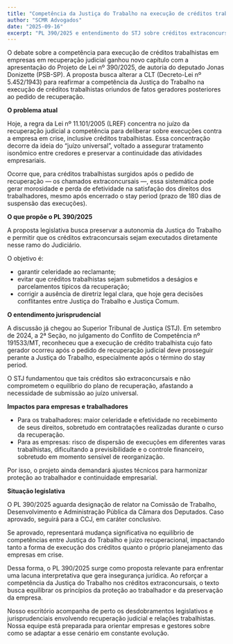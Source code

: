 ```yaml
---
title: "Competência da Justiça do Trabalho na execução de créditos trabalhistas em empresas em recuperação judicial"
author: "SCMR Advogados"
date: "2025-09-16"
excerpt: "PL 390/2025 e entendimento do STJ sobre créditos extraconcursais após o pedido; efeitos práticos para trabalhadores e empresas."
---
```


O debate sobre a competência para execução de créditos trabalhistas em empresas em recuperação judicial ganhou novo capítulo com a apresentação do Projeto de Lei nº 390/2025, de autoria do deputado Jonas Donizette (PSB-SP). A proposta busca alterar a CLT (Decreto-Lei nº 5.452/1943) para reafirmar a competência da Justiça do Trabalho na execução de créditos trabalhistas oriundos de fatos geradores posteriores ao pedido de recuperação.

**O problema atual**

Hoje, a regra da Lei nº 11.101/2005 (LREF) concentra no juízo da recuperação judicial a competência para deliberar sobre execuções contra a empresa em crise, inclusive créditos trabalhistas. Essa concentração decorre da ideia do “juízo universal”, voltado a assegurar tratamento isonômico entre credores e preservar a continuidade das atividades empresariais.

Ocorre que, para créditos trabalhistas surgidos após o pedido de recuperação — os chamados extraconcursais —, essa sistemática pode gerar morosidade e perda de efetividade na satisfação dos direitos dos trabalhadores, mesmo após encerrado o stay period (prazo de 180 dias de suspensão das execuções).

**O que propõe o PL 390/2025**

A proposta legislativa busca preservar a autonomia da Justiça do Trabalho e permitir que os créditos extraconcursais sejam executados diretamente nesse ramo do Judiciário.

O objetivo é:

- garantir celeridade ao reclamante;
- evitar que créditos trabalhistas sejam submetidos a deságios e parcelamentos típicos da recuperação;
- corrigir a ausência de diretriz legal clara, que hoje gera decisões conflitantes entre Justiça do Trabalho e Justiça Comum.

**O entendimento jurisprudencial**

A discussão já chegou ao Superior Tribunal de Justiça (STJ). Em setembro de 2024, a 2ª Seção, no julgamento do Conflito de Competência nº 191533/MT, reconheceu que a execução de crédito trabalhista cujo fato gerador ocorreu após o pedido de recuperação judicial deve prosseguir perante a Justiça do Trabalho, especialmente após o término do stay period.

O STJ fundamentou que tais créditos são extraconcursais e não comprometem o equilíbrio do plano de recuperação, afastando a necessidade de submissão ao juízo universal.

**Impactos para empresas e trabalhadores**

- Para os trabalhadores: maior celeridade e efetividade no recebimento de seus direitos, sobretudo em contratações realizadas durante o curso da recuperação.
- Para as empresas: risco de dispersão de execuções em diferentes varas trabalhistas, dificultando a previsibilidade e o controle financeiro, sobretudo em momento sensível de reorganização.

Por isso, o projeto ainda demandará ajustes técnicos para harmonizar proteção ao trabalhador e continuidade empresarial.

**Situação legislativa**

O PL 390/2025 aguarda designação de relator na Comissão de Trabalho, Desenvolvimento e Administração Pública da Câmara dos Deputados. Caso aprovado, seguirá para a CCJ, em caráter conclusivo.

Se aprovado, representará mudança significativa no equilíbrio de competências entre Justiça do Trabalho e juízo recuperacional, impactando tanto a forma de execução dos créditos quanto o próprio planejamento das empresas em crise.

Dessa forma, o PL 390/2025 surge como proposta relevante para enfrentar uma lacuna interpretativa que gera insegurança jurídica. Ao reforçar a competência da Justiça do Trabalho nos créditos extraconcursais, o texto busca equilibrar os princípios da proteção ao trabalhador e da preservação da empresa.

Nosso escritório acompanha de perto os desdobramentos legislativos e jurisprudenciais envolvendo recuperação judicial e relações trabalhistas. Nossa equipe está preparada para orientar empresas e gestores sobre como se adaptar a esse cenário em constante evolução.